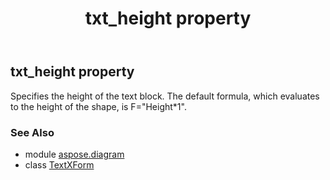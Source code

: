 ﻿---
title: txt_height property
second_title: Aspose.Diagram for Python via .NET API References
description: 
type: docs
weight: 50
url: /python-net/aspose.diagram/textxform/txt_height/
is_root: false
---

## txt_height property


Specifies the height of the text block. The default formula, which evaluates to the height of the shape, is F="Height*1".

### See Also
* module [aspose.diagram](../../)
* class [TextXForm](/diagram/python-net/aspose.diagram/textxform)
